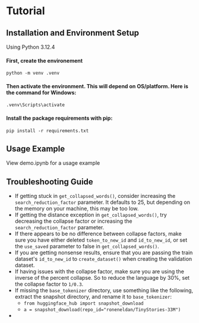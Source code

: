 # Tutorial
## Installation and Environment Setup
Using Python 3.12.4
#### First, create the environement  
`python -m venv .venv`
#### Then activate the environment. This will depend on OS/platform. Here is the command for Windows:
`.venv\Scripts\activate`
#### Install the package requirements with pip:
`pip install -r requirements.txt`
  
## Usage Example
View demo.ipynb for a usage example

## Troubleshooting Guide
- If getting stuck in `get_collapsed_words()`, consider increasing the `search_reduction_factor` parameter. It defaults to 25, but depending on the memory on your machine, this may be too low.
- If getting the distance exception in `get_collapsed_words()`, try decreasing the collapse factor or increasing the `search_reduction_factor` parameter.
- If there appears to be no difference between collapse factors, make sure you have either deleted `token_to_new_id` and `id_to_new_id`, or set the `use_saved` parameter to false in `get_collapsed_words()`.
- If you are getting nonsense results, ensure that you are passing the train dataset's `id_to_new_id` to `create_dataset()` when creating the validation dataset.
- If having issues with the collapse factor, make sure you are using the inverse of the percent collapse. So to reduce the language by 30%, set the collapse factor to `1/0.3`.
- If missing the `base_tokenizer` directory, use something like the following, extract the snapshot directory, and rename it to `base_tokenizer`:  
    - `from huggingface_hub import snapshot_download`  
    - `a = snapshot_download(repo_id="roneneldan/TinyStories-33M")`
-